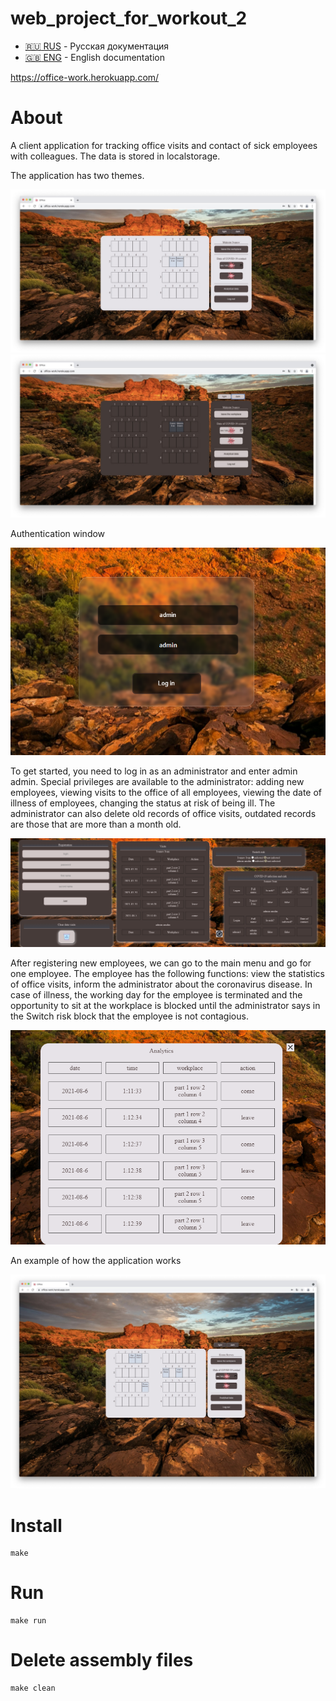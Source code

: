 # web_project_for_workout_2

- [:ru: RUS](./README.ru.md) - Русская документация
- [:uk: ENG](./README.md) - English documentation

https://office-work.herokuapp.com/

# About
A client application for tracking office visits and contact of sick employees with colleagues. The data is stored in localstorage.

The application has two themes.

![Theme](img/light-theme.jpg)
![Theme](img/dark-theme.jpg)

Authentication window

![Login in](img/log_in.png)

To get started, you need to log in as an administrator and enter admin admin. Special privileges are available to the administrator: adding new employees, viewing visits to the office of all employees, viewing the date of illness of employees, changing the status at risk of being ill. The administrator can also delete old records of office visits, outdated records are those that are more than a month old.

![Admin option](img/admin_option.png)

After registering new employees, we can go to the main menu and go for one employee. The employee has the following functions: view the statistics of office visits, inform the administrator about the coronavirus disease. In case of illness, the working day for the employee is terminated and the opportunity to sit at the workplace is blocked until the administrator says in the Switch risk block that the employee is not contagious.

![Analytics](img/analytics.png)

An example of how the application works

![Example](img/examples.jpg)


#  Install 

```
make
```

#  Run 

```
make run

```
#  Delete assembly files

```
make clean
```
